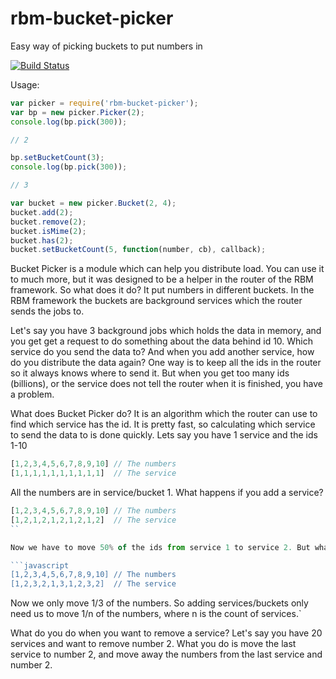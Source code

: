 # rbm-bucket-picker

Easy way of picking buckets to put numbers in

[![Build Status](https://travis-ci.org/flogvit/rbm-bucket.picker.png)](https://travis-ci.org/flogvit/rbm-bucket-picker)

Usage:

```javascript
var picker = require('rbm-bucket-picker');
var bp = new picker.Picker(2);
console.log(bp.pick(300));

// 2

bp.setBucketCount(3);
console.log(bp.pick(300));

// 3

var bucket = new picker.Bucket(2, 4);
bucket.add(2);
bucket.remove(2);
bucket.isMime(2);
bucket.has(2);
bucket.setBucketCount(5, function(number, cb), callback);
```

Bucket Picker is a module which can help you distribute load. You can use it to much more, but it
was designed to be a helper in the router of the RBM framework. So what does it do? It put numbers
in different buckets. In the RBM framework the buckets are background services which the router
sends the jobs to. 

Let's say you have 3 background jobs which holds the data in memory, and you get get a request to
do something about the data behind id 10. Which service do you send the data to? And when you add
another service, how do you distribute the data again? One way is to keep all the ids in the router
so it always knows where to send it. But when you get too many ids (billions), or the service does 
not tell the router when it is finished, you have a problem.

What does Bucket Picker do? It is an algorithm which the router can use to find which service has
the id. It is pretty fast, so calculating which service to send the data to is done quickly.
Lets say you have 1 service and the ids 1-10

```javascript
[1,2,3,4,5,6,7,8,9,10] // The numbers
[1,1,1,1,1,1,1,1,1,1]  // The service
```

All the numbers are in service/bucket 1. What happens if you add a service?

```javascript
[1,2,3,4,5,6,7,8,9,10] // The numbers
[1,2,1,2,1,2,1,2,1,2]  // The service
``

Now we have to move 50% of the ids from service 1 to service 2. But what happens if we add another one?

```javascript
[1,2,3,4,5,6,7,8,9,10] // The numbers
[1,2,3,2,1,3,1,2,3,2]  // The service
```

Now we only move 1/3 of the numbers. So adding services/buckets only need us to move 1/n of the numbers,
where n is the count of services.`

What do you do when you want to remove a service? Let's say you have 20 services and want to remove number 2.
What you do is move the last service to number 2, and move away the numbers from the last service and number 2.
